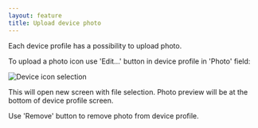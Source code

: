 ```yaml
---
layout: feature
title: Upload device photo
---
```


Each device profile has a possibility to upload photo.

To upload a photo icon use 'Edit...' button in device profile in 'Photo' field:

![Device icon selection](http://i57.tinypic.com/2rwmcuu.png)

This will open new screen with file selection. Photo preview will be at the bottom of device profile screen.

Use 'Remove' button to remove photo from device profile.